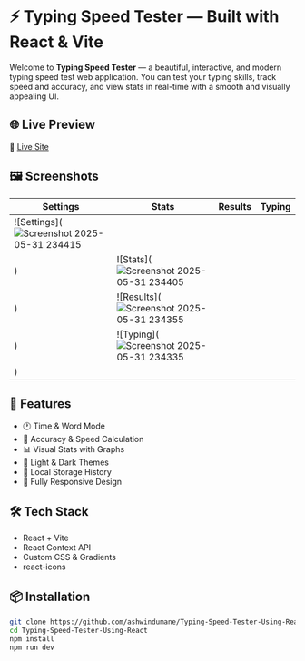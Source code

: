 # ⚡ Typing Speed Tester — Built with React & Vite

Welcome to **Typing Speed Tester** — a beautiful, interactive, and modern typing speed test web application. You can test your typing skills, track speed and accuracy, and view stats in real-time with a smooth and visually appealing UI.

## 🌐 Live Preview

🔗 [Live Site](https://ashwindumane.github.io/Typing-Speed-Tester-Using-React)

## 🖼️ Screenshots

| Settings | Stats | Results | Typing |
|---------|--------|---------|--------|
| ![Settings](![Screenshot 2025-05-31 234415](https://github.com/user-attachments/assets/5326412e-83bd-4054-acab-db1e5db5430a)
) | ![Stats](![Screenshot 2025-05-31 234405](https://github.com/user-attachments/assets/02399c03-f509-4737-b6a5-dcdc71291923)
) | ![Results](![Screenshot 2025-05-31 234355](https://github.com/user-attachments/assets/c4032bbc-e0a1-4168-b1aa-9224277460b1)
) | ![Typing](![Screenshot 2025-05-31 234335](https://github.com/user-attachments/assets/374ebd58-d029-4010-8b8b-60476cd7435b)
) |

## 🚀 Features

- 🕐 Time & Word Mode
- 🎯 Accuracy & Speed Calculation
- 📊 Visual Stats with Graphs
- 🎨 Light & Dark Themes
- 💾 Local Storage History
- 📱 Fully Responsive Design

## 🛠️ Tech Stack

- React + Vite
- React Context API
- Custom CSS & Gradients
- react-icons

## 📦 Installation

```bash
git clone https://github.com/ashwindumane/Typing-Speed-Tester-Using-React.git
cd Typing-Speed-Tester-Using-React
npm install
npm run dev

